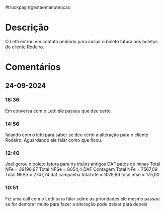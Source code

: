 #truckpag #gestaomanutencao 
# Descrição
O Letti entrou em contato pedindo para incluir o boleto fatura nos boletos do cliente Rodeiro. 
# Comentários
## 24-09-2024
### 16:36
Em conversa com o Letti ele passou que deu certo. 
### 14:56
falando com o letti para saber se deu certo a alteração para o cliente Rodeiro. 
Aguardando ele falar como que ficou. 
### 12:40

Joel gerou o boleto fatura para os títulos antigos
DAF patos de minas
Total NFe = 39196,67
Total NFSe = 8054,4
DAF Contagem 
Total NFe = 7567,09
Total NFSe = 2747,74
daf campanha 
total nfe = 1079,66
total nfse = 175,00


### 10:51
Fiz uma call com o Letti para falar sobre as prioridades ele mesmo passou se for demorar muito para fazer a alteração pode deixar para depois 

